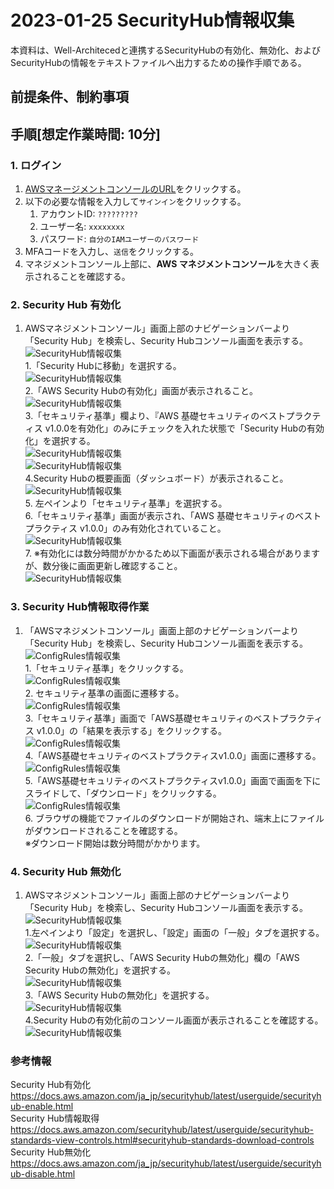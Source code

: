 <!-- omit in toc -->
# 2023-01-25  SecurityHub情報収集

本資料は、Well-Architecedと連携するSecurityHubの有効化、無効化、および
SecurityHubの情報をテキストファイルへ出力するための操作手順である。

## 前提条件、制約事項

## 手順[想定作業時間: 10分]

### 1. ログイン

1. [AWSマネージメントコンソールのURL](https://console.aws.amazon.com/console/home)をクリックする。
2. 以下の必要な情報を入力して`サインイン`をクリックする。
    1. アカウントID: `?????????`
    2. ユーザー名: `xxxxxxxx`
    3. パスワード: `自分のIAMユーザーのパスワード`
3. MFAコードを入力し、`送信`をクリックする。
4. マネジメントコンソール上部に、**AWS マネジメントコンソール**を大きく表示されることを確認する。

### 2. Security Hub 有効化

1. AWSマネジメントコンソール」画面上部のナビゲーションバーより「Security Hub」を検索し、Security Hubコンソール画面を表示する。  
 ![SecurityHub情報収集](./images/SecurityHub情報収集001.png)  
     1.「Security Hubに移動」を選択する。  
        ![SecurityHub情報収集](./images/SecurityHub情報収集002.png)  
     2.「AWS Security Hubの有効化」画面が表示されること。  
        ![SecurityHub情報収集](./images/SecurityHub情報収集003.png)  
     3.「セキュリティ基準」欄より、『AWS 基礎セキュリティのベストプラクティス v1.0.0を有効化」のみにチェックを入れた状態で「Security Hubの有効化」を選択する。  
        ![SecurityHub情報収集](./images/SecurityHub情報収集004.png)  
        ![SecurityHub情報収集](./images/SecurityHub情報収集005.png)  
     4.Security Hubの概要画面（ダッシュボード）が表示されること。  
        ![SecurityHub情報収集](./images/SecurityHub情報収集006.png)  
     5. 左ペインより「セキュリティ基準」を選択する。  
     6.「セキュリティ基準」画面が表示され、「AWS 基礎セキュリティのベストプラクティス v1.0.0」のみ有効化されていること。  
        ![SecurityHub情報収集](./images/SecurityHub情報収集007.png)  
     7. ※有効化には数分時間がかかるため以下画面が表示される場合がありますが、数分後に画面更新し確認すること。  
        ![SecurityHub情報収集](./images/SecurityHub情報収集008.png)
  
### 3. Security Hub情報取得作業

1. 「AWSマネジメントコンソール」画面上部のナビゲーションバーより「Security Hub」を検索し、Security Hubコンソール画面を表示する。  
 ![ConfigRules情報収集](./images/SecurityHub情報収集011.png)  
    1.「セキュリティ基準」をクリックする。  
 ![ConfigRules情報収集](./images/SecurityHub情報収集012.png)  
    2. セキュリティ基準の画面に遷移する。  
 ![ConfigRules情報収集](./images/SecurityHub情報収集013.png)  
    3.「セキュリティ基準」画面で「AWS基礎セキュリティのベストプラクティス v1.0.0」の「結果を表示する」をクリックする。  
 ![ConfigRules情報収集](./images/SecurityHub情報収集014.png)  
    4.「AWS基礎セキュリティのベストプラクティスv1.0.0」画面に遷移する。  
 ![ConfigRules情報収集](./images/SecurityHub情報収集015.png)  
    5.「AWS基礎セキュリティのベストプラクティスv1.0.0」画面で画面を下にスライドして、「ダウンロード」をクリックする。  
 ![ConfigRules情報収集](./images/SecurityHub情報収集016.png)  
    6. ブラウザの機能でファイルのダウンロードが開始され、端末上にファイルがダウンロードされることを確認する。  
※ダウンロード開始は数分時間がかかります。

### 4. Security Hub 無効化

1. AWSマネジメントコンソール」画面上部のナビゲーションバーより「Security Hub」を検索し、Security Hubコンソール画面を表示する。  
 ![SecurityHub情報収集](./images/SecurityHub情報収集021.png)  
     1.左ペインより「設定」を選択し、「設定」画面の「一般」タブを選択する。  
        ![SecurityHub情報収集](./images/SecurityHub情報収集022.png)  
     2.「一般」タブを選択し、「AWS Security Hubの無効化」欄の「AWS Security Hubの無効化」を選択する。  
        ![SecurityHub情報収集](./images/SecurityHub情報収集023.png)  
     3.「AWS Security Hubの無効化」を選択する。  
        ![SecurityHub情報収集](./images/SecurityHub情報収集024.png)  
     4.Security Hubの有効化前のコンソール画面が表示されることを確認する。  
        ![SecurityHub情報収集](./images/SecurityHub情報収集025.png)  

### 参考情報

Security Hub有効化  
<https://docs.aws.amazon.com/ja_jp/securityhub/latest/userguide/securityhub-enable.html>  
Security Hub情報取得  
<https://docs.aws.amazon.com/securityhub/latest/userguide/securityhub-standards-view-controls.html#securityhub-standards-download-controls>  
Security Hub無効化  
<https://docs.aws.amazon.com/ja_jp/securityhub/latest/userguide/securityhub-disable.html>  
